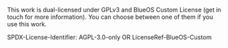 This work is dual-licensed under GPLv3 and BlueOS Custom License (get in touch for more information).
You can choose between one of them if you use this work.

SPDX-License-Identifier: AGPL-3.0-only OR LicenseRef-BlueOS-Custom